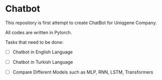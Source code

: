 # Chatbot

This repository is first attempt to create ChatBot for Uniqgene Company.

All codes are written in Pytorch.

Tasks that need to be done:
- [ ] Chatbot in English Language
- [ ] Chatbot in Turkish Language
- [ ] Compare Different Models such as  MLP, RNN, LSTM, Transformers

